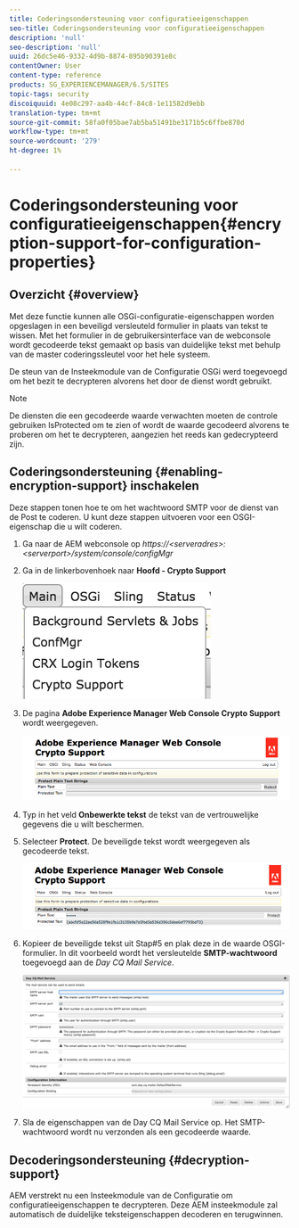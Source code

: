 ```yaml
---
title: Coderingsondersteuning voor configuratieeigenschappen
seo-title: Coderingsondersteuning voor configuratieeigenschappen
description: 'null'
seo-description: 'null'
uuid: 26dc5e46-9332-4d9b-8874-895b90391e8c
contentOwner: User
content-type: reference
products: SG_EXPERIENCEMANAGER/6.5/SITES
topic-tags: security
discoiquuid: 4e08c297-aa4b-44cf-84c8-1e11582d9ebb
translation-type: tm+mt
source-git-commit: 58fa0f05bae7ab5ba51491be3171b5c6ffbe870d
workflow-type: tm+mt
source-wordcount: '279'
ht-degree: 1%

---
```



# Coderingsondersteuning voor configuratieeigenschappen{#encryption-support-for-configuration-properties}

## Overzicht {#overview}

Met deze functie kunnen alle OSGi-configuratie-eigenschappen worden opgeslagen in een beveiligd versleuteld formulier in plaats van tekst te wissen. Met het formulier in de gebruikersinterface van de webconsole wordt gecodeerde tekst gemaakt op basis van duidelijke tekst met behulp van de master coderingssleutel voor het hele systeem.

De steun van de Insteekmodule van de Configuratie OSGi werd toegevoegd om het bezit te decrypteren alvorens het door de dienst wordt gebruikt.

>[!NOTE]
>
>De diensten die een gecodeerde waarde verwachten moeten de controle gebruiken IsProtected om te zien of wordt de waarde gecodeerd alvorens te proberen om het te decrypteren, aangezien het reeds kan gedecrypteerd zijn.

## Coderingsondersteuning {#enabling-encryption-support} inschakelen

Deze stappen tonen hoe te om het wachtwoord SMTP voor de dienst van de Post te coderen. U kunt deze stappen uitvoeren voor een OSGI-eigenschap die u wilt coderen.

1. Ga naar de AEM webconsole op *https://&lt;serveradres>:&lt;serverport>/system/console/configMgr*
1. Ga in de linkerbovenhoek naar **Hoofd - Crypto Support**

   ![chlimage_1-325](assets/chlimage_1-325.png)

1. De pagina **Adobe Experience Manager Web Console Crypto Support** wordt weergegeven.

   ![screen_shot_2018-08-01at113417am](assets/screen_shot_2018-08-01at113417am.png)

1. Typ in het veld **Onbewerkte tekst** de tekst van de vertrouwelijke gegevens die u wilt beschermen.
1. Selecteer **Protect**. De beveiligde tekst wordt weergegeven als gecodeerde tekst.

   ![screen_shot_2018-08-01at113844am](assets/screen_shot_2018-08-01at113844am.png)

1. Kopieer de beveiligde tekst uit Stap#5 en plak deze in de waarde OSGI-formulier. In dit voorbeeld wordt het versleutelde **SMTP-wachtwoord** toegevoegd aan de *Day CQ Mail Service*.

   ![screen_shot_2016-12-18at105809pm](assets/screen_shot_2016-12-18at105809pm.png)

1. Sla de eigenschappen van de Day CQ Mail Service op. Het SMTP-wachtwoord wordt nu verzonden als een gecodeerde waarde.

## Decoderingsondersteuning {#decryption-support}

AEM verstrekt nu een Insteekmodule van de Configuratie om configuratieeigenschappen te decrypteren. Deze AEM insteekmodule zal automatisch de duidelijke teksteigenschappen decoderen en terugwinnen.

